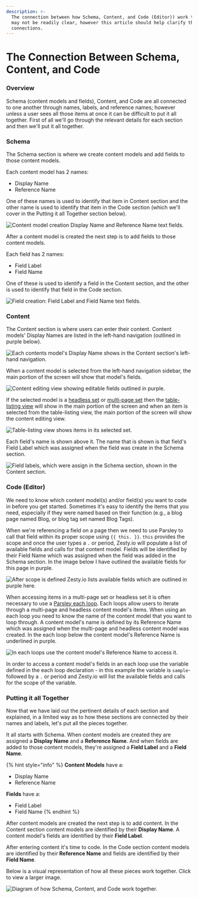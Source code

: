 ```yaml
---
description: >-
  The connection between how Schema, Content, and Code (Editor)) work together
  may not be readily clear, however this article should help clarify those
  connections.
---
```


# The Connection Between Schema, Content, and Code

### Overview

Schema \(content models and fields\), Content, and Code are all connected to one another through names, labels, and reference names; however unless a user sees all those items at once it can be difficult to put it all together. First of all we'll go through the relevant details for each section and then we'll put it all together.

### Schema

The Schema section is where we create content models and add fields to those content models. 

Each content model has 2 names: 

* Display Name
* Reference Name

One of these names is used to identify that item in Content section and the other name is used to identify that item in the Code section \(which we'll cover in the Putting it all Together section below\).

![Content model creation Display Name and Reference Name text fields.](../../../.gitbook/assets/schema-names.png)

After a content model is created the next step is to add fields to those content models. 

Each field has 2 names: 

* Field Label
* Field Name

One of these is used to identify a field in the Content section, and the other is used to identify that field in the Code section.

![Field creation: Field Label and Field Name text fields.](../../../.gitbook/assets/fields-names.png)

### Content

The Content section is where users can enter their content. Content models' Display Names are listed in the left-hand navigation \(outlined in purple below\). 

![Each contents model&apos;s Display Name shows in the Content section&apos;s left-hand navigation.](../../../.gitbook/assets/content-schema-names.png)

When a content model is selected from the left-hand navigation sidebar, the main portion of the screen will show that model's fields. 

![Content editing view showing editable fields outlined in purple.](../../../.gitbook/assets/fields-and-content-editing-screen.png)

If the selected model is a [headless set](https://zesty.org/services/manager-ui/schema/content-models#headless) or [multi-page set](https://zesty.org/services/web-engine/guides/content-entry-drafts-and-publishing#multi-page-sets) then the [table-listing view](https://zesty.org/services/manager-ui/content#table-listing-view) will show in the main portion of the screen and when an item is selected from the table-listing view, the main portion of the screen will show the content editing view. 

![Table-listing view shows items in its selected set.](../../../.gitbook/assets/table-listing-view.png)

Each field's name is shown above it. The name that is shown is that field's Field Label which was assigned when the field was create in the Schema section.

![Field labels, which were assign in the Schema section, shown in the Content section.](../../../.gitbook/assets/field-labels-in-conent-section.png)

### Code \(Editor\)

We need to know which content model\(s\) and/or field\(s\) you want to code in before you get started. Sometimes it's easy to identify the items that you need, especially if they were named based on their function \(e.g., a blog page named Blog, or blog tag set named Blog Tags\).

When we're referencing a field on a page then we need to use Parsley to call that field within its proper scope using `{{ this. }}`.  `this` provides the scope and once the user types a `.` or period, Zesty.io will populate a list of available fields and calls for that content model. Fields will be identified by their Field Name which was assigned when the field was added in the Schema section. In the image below I have outlined the available fields for this page in purple.

![After scope is defined Zesty.io lists available fields which are outlined in purple here.](../../../.gitbook/assets/code-available-fields-in-scope.png)

When accessing items in a multi-page set or headless set it is often necessary to use a [Parsley each loop](https://zesty.org/services/web-engine/introduction-to-parsley/each-loop-deep-dive). Each loops allow users to iterate through a multi-page and headless content model's items. When using an each loop you need to know the name of the content model that you want to loop through. A content model's name is defined by its Reference Name which was assigned when the multi-page and headless content model was created. In the each loop below the content model's Reference Name is underlined in purple.

![In each loops use the content model&apos;s Reference Name to access it.](../../../.gitbook/assets/code-each-loop-for-sets.png)

In order to access a content model's fields in an each loop use the variable defined in the each loop declaration - in this example the variable is `sample`- followed by a `.` or period and Zesty.io will list the available fields and calls for the scope of the variable. 

### Putting it all Together

Now that we have laid out the pertinent details of each section and explained, in a limited way as to how these sections are connected by their names and labels, let's put all the pieces together. 

It all starts with Schema. When content models are created they are assigned a **Display Name** and a **Reference Name**. And when fields are added to those content models, they're assigned a **Field Label** and a **Field Name**. 

{% hint style="info" %}
**Content Models** have a:  
- Display Name  
- Reference Name  
  
**Fields** have a:   
- Field Label  
- Field Name
{% endhint %}

After content models are created the next step is to add content. In the Content section content models are identified by their **Display Name**. A content model's fields are identified by their **Field Label**.

After entering content it's time to code. In the Code section content models are identified by their **Reference Name** and fields are identified by their **Field Name**.

Below is a visual representation of how all these pieces work together. Click to view a larger image.

![Diagram of how Schema, Content, and Code work together.](../../../.gitbook/assets/schema-content-code-connection-diagram.png)



